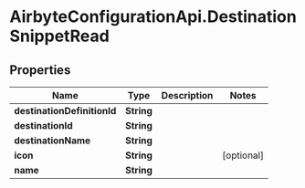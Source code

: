 # AirbyteConfigurationApi.DestinationSnippetRead

## Properties

Name | Type | Description | Notes
------------ | ------------- | ------------- | -------------
**destinationDefinitionId** | **String** |  | 
**destinationId** | **String** |  | 
**destinationName** | **String** |  | 
**icon** | **String** |  | [optional] 
**name** | **String** |  | 


